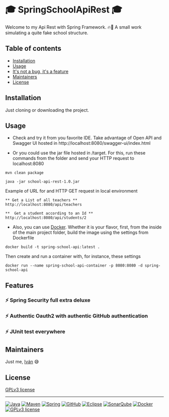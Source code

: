 # :mortar_board: SpringSchoolApiRest :mortar_board:

Welcome to my Api Rest with Spring Framework. :fire::rainbow: A small work simulating a quite fake school structure. 


## Table of contents

- [Installation](#installation)
- [Usage](#usage)
- [It's not a bug, it's a feature](#features)
- [Maintainers](#maintainers)
- [License](#license)


## Installation

Just cloning or downloading the project. 

## Usage

- Check and try it from you favorite IDE. Take advantage of Open API and Swagger UI hosted in http://localhost:8080/swagger-ui/index.html

- Or you could use the jar file hosted in /target. For this, run these commands from the folder and send your HTTP request to localhost:8080

```
mvn clean package

java -jar school-api-rest-1.0.jar
```

Example of URL for and HTTP GET request in local environment

```
** Get a List of all teachers **
http://localhost:8080/api/teachers

**  Get a student according to an Id **
http://localhost:8080/api/students/2
```

- Also, you can use [Docker](https://docs.docker.com/engine/install/). Whether it is your flavor, first, from the inside of the main project folder, build the image using the settings from Dockerfile

```
docker build -t spring-school-api:latest .
```

Then create and run a container with, for instance, these settings

```
docker run --name spring-school-api-container -p 8080:8080 -d spring-school-api
```


## Features

### :zap: Spring Security full extra deluxe

### :zap: Authentic Oauth2 with authentic GitHub authentication 

### :zap: JUnit test everywhere


## Maintainers

Just me, [Iván](https://github.com/Ivan-Montes) :sweat_smile:


## License

[GPLv3 license](https://choosealicense.com/licenses/gpl-3.0/)

---

[![Java](https://badgen.net/static/JavaSE/17/orange)](https://www.java.com/es/)
[![Maven](https://badgen.net/badge/icon/maven?icon=maven&label&color=red)](https://https://maven.apache.org/)
[![Spring](https://img.shields.io/badge/spring-blue?logo=Spring&logoColor=white)](https://spring.io)
[![GitHub](https://badgen.net/badge/icon/github?icon=github&label)](https://github.com)
[![Eclipse](https://badgen.net/badge/icon/eclipse?icon=eclipse&label)](https://https://eclipse.org/)
[![SonarQube](https://badgen.net/badge/icon/sonarqube?icon=sonarqube&label&color=purple)](https://www.sonarsource.com/products/sonarqube/downloads/)
[![Docker](https://badgen.net/badge/icon/docker?icon=docker&label)](https://www.docker.com/)
[![GPLv3 license](https://img.shields.io/badge/License-GPLv3-blue.svg)](https://choosealicense.com/licenses/gpl-3.0/)